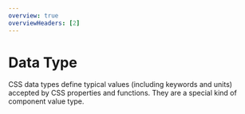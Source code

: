 ```yaml
---
overview: true
overviewHeaders: [2]
---
```


# Data Type

CSS data types define typical values (including keywords and units) accepted by CSS properties and functions. They are a special kind of component value type.
